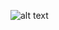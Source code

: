 ![alt text](https://github.com/kadircan-yalniz/credit-case-study/blob/feature/Kadircan/credit/db_design.png?raw=true)
